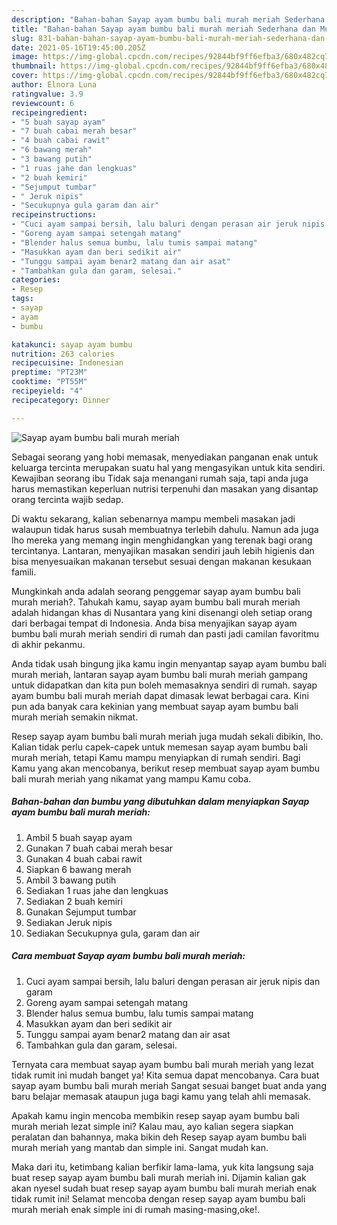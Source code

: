 ```yaml
---
description: "Bahan-bahan Sayap ayam bumbu bali murah meriah Sederhana dan Mudah Dibuat"
title: "Bahan-bahan Sayap ayam bumbu bali murah meriah Sederhana dan Mudah Dibuat"
slug: 831-bahan-bahan-sayap-ayam-bumbu-bali-murah-meriah-sederhana-dan-mudah-dibuat
date: 2021-05-16T19:45:00.205Z
image: https://img-global.cpcdn.com/recipes/92844bf9ff6efba3/680x482cq70/sayap-ayam-bumbu-bali-murah-meriah-foto-resep-utama.jpg
thumbnail: https://img-global.cpcdn.com/recipes/92844bf9ff6efba3/680x482cq70/sayap-ayam-bumbu-bali-murah-meriah-foto-resep-utama.jpg
cover: https://img-global.cpcdn.com/recipes/92844bf9ff6efba3/680x482cq70/sayap-ayam-bumbu-bali-murah-meriah-foto-resep-utama.jpg
author: Elnora Luna
ratingvalue: 3.9
reviewcount: 6
recipeingredient:
- "5 buah sayap ayam"
- "7 buah cabai merah besar"
- "4 buah cabai rawit"
- "6 bawang merah"
- "3 bawang putih"
- "1 ruas jahe dan lengkuas"
- "2 buah kemiri"
- "Sejumput tumbar"
- " Jeruk nipis"
- "Secukupnya gula garam dan air"
recipeinstructions:
- "Cuci ayam sampai bersih, lalu baluri dengan perasan air jeruk nipis dan garam"
- "Goreng ayam sampai setengah matang"
- "Blender halus semua bumbu, lalu tumis sampai matang"
- "Masukkan ayam dan beri sedikit air"
- "Tunggu sampai ayam benar2 matang dan air asat"
- "Tambahkan gula dan garam, selesai."
categories:
- Resep
tags:
- sayap
- ayam
- bumbu

katakunci: sayap ayam bumbu 
nutrition: 263 calories
recipecuisine: Indonesian
preptime: "PT23M"
cooktime: "PT55M"
recipeyield: "4"
recipecategory: Dinner

---
```



![Sayap ayam bumbu bali murah meriah](https://img-global.cpcdn.com/recipes/92844bf9ff6efba3/680x482cq70/sayap-ayam-bumbu-bali-murah-meriah-foto-resep-utama.jpg)

Sebagai seorang yang hobi memasak, menyediakan panganan enak untuk keluarga tercinta merupakan suatu hal yang mengasyikan untuk kita sendiri. Kewajiban seorang ibu Tidak saja menangani rumah saja, tapi anda juga harus memastikan keperluan nutrisi terpenuhi dan masakan yang disantap orang tercinta wajib sedap.

Di waktu  sekarang, kalian sebenarnya mampu membeli masakan jadi walaupun tidak harus susah membuatnya terlebih dahulu. Namun ada juga lho mereka yang memang ingin menghidangkan yang terenak bagi orang tercintanya. Lantaran, menyajikan masakan sendiri jauh lebih higienis dan bisa menyesuaikan makanan tersebut sesuai dengan makanan kesukaan famili. 



Mungkinkah anda adalah seorang penggemar sayap ayam bumbu bali murah meriah?. Tahukah kamu, sayap ayam bumbu bali murah meriah adalah hidangan khas di Nusantara yang kini disenangi oleh setiap orang dari berbagai tempat di Indonesia. Anda bisa menyajikan sayap ayam bumbu bali murah meriah sendiri di rumah dan pasti jadi camilan favoritmu di akhir pekanmu.

Anda tidak usah bingung jika kamu ingin menyantap sayap ayam bumbu bali murah meriah, lantaran sayap ayam bumbu bali murah meriah gampang untuk didapatkan dan kita pun boleh memasaknya sendiri di rumah. sayap ayam bumbu bali murah meriah dapat dimasak lewat berbagai cara. Kini pun ada banyak cara kekinian yang membuat sayap ayam bumbu bali murah meriah semakin nikmat.

Resep sayap ayam bumbu bali murah meriah juga mudah sekali dibikin, lho. Kalian tidak perlu capek-capek untuk memesan sayap ayam bumbu bali murah meriah, tetapi Kamu mampu menyiapkan di rumah sendiri. Bagi Kamu yang akan mencobanya, berikut resep membuat sayap ayam bumbu bali murah meriah yang nikamat yang mampu Kamu coba.

<!--inarticleads1-->

##### Bahan-bahan dan bumbu yang dibutuhkan dalam menyiapkan Sayap ayam bumbu bali murah meriah:

1. Ambil 5 buah sayap ayam
1. Gunakan 7 buah cabai merah besar
1. Gunakan 4 buah cabai rawit
1. Siapkan 6 bawang merah
1. Ambil 3 bawang putih
1. Sediakan 1 ruas jahe dan lengkuas
1. Sediakan 2 buah kemiri
1. Gunakan Sejumput tumbar
1. Sediakan  Jeruk nipis
1. Sediakan Secukupnya gula, garam dan air




<!--inarticleads2-->

##### Cara membuat Sayap ayam bumbu bali murah meriah:

1. Cuci ayam sampai bersih, lalu baluri dengan perasan air jeruk nipis dan garam
1. Goreng ayam sampai setengah matang
1. Blender halus semua bumbu, lalu tumis sampai matang
1. Masukkan ayam dan beri sedikit air
1. Tunggu sampai ayam benar2 matang dan air asat
1. Tambahkan gula dan garam, selesai.




Ternyata cara membuat sayap ayam bumbu bali murah meriah yang lezat tidak rumit ini mudah banget ya! Kita semua dapat mencobanya. Cara buat sayap ayam bumbu bali murah meriah Sangat sesuai banget buat anda yang baru belajar memasak ataupun juga bagi kamu yang telah ahli memasak.

Apakah kamu ingin mencoba membikin resep sayap ayam bumbu bali murah meriah lezat simple ini? Kalau mau, ayo kalian segera siapkan peralatan dan bahannya, maka bikin deh Resep sayap ayam bumbu bali murah meriah yang mantab dan simple ini. Sangat mudah kan. 

Maka dari itu, ketimbang kalian berfikir lama-lama, yuk kita langsung saja buat resep sayap ayam bumbu bali murah meriah ini. Dijamin kalian gak akan nyesel sudah buat resep sayap ayam bumbu bali murah meriah enak tidak rumit ini! Selamat mencoba dengan resep sayap ayam bumbu bali murah meriah enak simple ini di rumah masing-masing,oke!.

